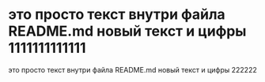 # это просто текст внутри файла README.md новый текст и цифры 1111111111111
это просто текст внутри файла README.md новый текст и цифры 222222
